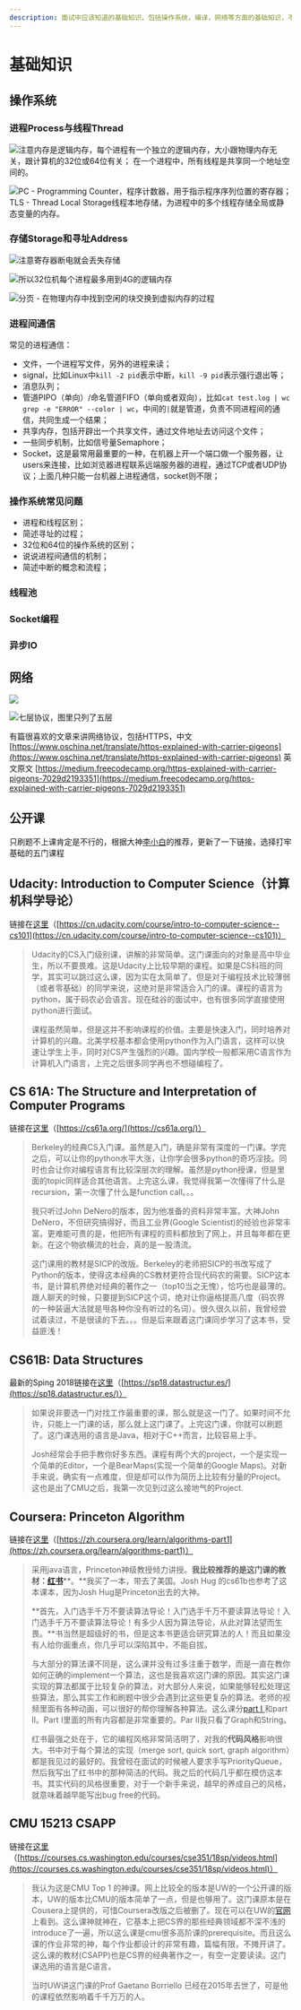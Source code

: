 ```yaml
---
description: 面试中应该知道的基础知识，包括操作系统，编译，网络等方面的基础知识，不会深入但是为了面试和IT素养有必要了解。另外也会收罗一下JAVA的基础问题。
---
```


# 基础知识

## 操作系统

### 进程Process与线程Thread

![&#x6CE8;&#x610F;&#x5185;&#x5B58;&#x662F;&#x903B;&#x8F91;&#x5185;&#x5B58;&#xFF0C;&#x6BCF;&#x4E2A;&#x8FDB;&#x7A0B;&#x6709;&#x4E00;&#x4E2A;&#x72EC;&#x7ACB;&#x7684;&#x903B;&#x8F91;&#x5185;&#x5B58;&#xFF0C;&#x5927;&#x5C0F;&#x8DDF;&#x7269;&#x7406;&#x5185;&#x5B58;&#x65E0;&#x5173;&#xFF0C;&#x8DDF;&#x8BA1;&#x7B97;&#x673A;&#x7684;32&#x4F4D;&#x6216;64&#x4F4D;&#x6709;&#x5173;&#xFF1B; &#x5728;&#x4E00;&#x4E2A;&#x8FDB;&#x7A0B;&#x4E2D;&#xFF0C;&#x6240;&#x6709;&#x7EBF;&#x7A0B;&#x662F;&#x5171;&#x4EAB;&#x540C;&#x4E00;&#x4E2A;&#x5730;&#x5740;&#x7A7A;&#x95F4;&#x7684;&#x3002;](.gitbook/assets/image%20%2820%29.png)

![PC - Programming Counter&#xFF0C;&#x7A0B;&#x5E8F;&#x8BA1;&#x6570;&#x5668;&#xFF0C;&#x7528;&#x4E8E;&#x6307;&#x793A;&#x7A0B;&#x5E8F;&#x5E8F;&#x5217;&#x4F4D;&#x7F6E;&#x7684;&#x5BC4;&#x5B58;&#x5668;&#xFF1B;TLS - Thread Local Storage&#x7EBF;&#x7A0B;&#x672C;&#x5730;&#x5B58;&#x50A8;&#xFF0C;&#x4E3A;&#x8FDB;&#x7A0B;&#x4E2D;&#x7684;&#x591A;&#x4E2A;&#x7EBF;&#x7A0B;&#x5B58;&#x50A8;&#x5168;&#x5C40;&#x6216;&#x9759;&#x6001;&#x53D8;&#x91CF;&#x7684;&#x5185;&#x5B58;&#x3002;](.gitbook/assets/image%20%286%29.png)

### 存储Storage和寻址Address 

![&#x6CE8;&#x610F;&#x5BC4;&#x5B58;&#x5668;&#x65AD;&#x7535;&#x5C31;&#x4F1A;&#x4E22;&#x5931;&#x5B58;&#x50A8;](.gitbook/assets/image%20%285%29.png)

![&#x6240;&#x4EE5;32&#x4F4D;&#x673A;&#x6BCF;&#x4E2A;&#x8FDB;&#x7A0B;&#x6700;&#x591A;&#x7528;&#x5230;4G&#x7684;&#x903B;&#x8F91;&#x5185;&#x5B58;](.gitbook/assets/image%20%2835%29.png)

![&#x5206;&#x9875; - &#x5728;&#x7269;&#x7406;&#x5185;&#x5B58;&#x4E2D;&#x627E;&#x5230;&#x7A7A;&#x95F2;&#x7684;&#x5757;&#x4EA4;&#x6362;&#x5230;&#x865A;&#x62DF;&#x5185;&#x5B58;&#x7684;&#x8FC7;&#x7A0B;](.gitbook/assets/image%20%283%29.png)

### 进程间通信

常见的进程通信：

* 文件，一个进程写文件，另外的进程来读；
* signal，比如Linux中`kill -2 pid`表示中断，`kill -9 pid`表示强行退出等；
* 消息队列；
* 管道PIPO（单向）/命名管道FIFO（单向或者双向），比如`cat test.log | wc grep -e "ERROR" --color | wc`，中间的`|`就是管道，负责不同进程间的通信，共同生成一个结果；
* 共享内存，包括开辟出一个共享文件，通过文件地址去访问这个文件；
* 一些同步机制，比如信号量Semaphore；
* Socket，这是最常用最重要的一种，在机器上开一个端口做一个服务器，让users来连接，比如浏览器进程联系远端服务器的进程，通过TCP或者UDP协议；上面几种只能一台机器上进程通信，socket则不限；

### 操作系统常见问题

* 进程和线程区别；
* 简述寻址的过程；
* 32位和64位的操作系统的区别；
* 说说进程间通信的机制；
* 简述中断的概念和流程；

### 线程池

### Socket编程

### 异步IO

## 网络

![](.gitbook/assets/image%20%289%29.png)

![&#x4E03;&#x5C42;&#x534F;&#x8BAE;&#xFF0C;&#x56FE;&#x91CC;&#x53EA;&#x5217;&#x4E86;&#x4E94;&#x5C42;](.gitbook/assets/image%20%2813%29.png)



有篇很喜欢的文章来讲网络协议，包括HTTPS，中文[https://www.oschina.net/translate/https-explained-with-carrier-pigeons](https://www.oschina.net/translate/https-explained-with-carrier-pigeons) 英文原文 [https://medium.freecodecamp.org/https-explained-with-carrier-pigeons-7029d2193351](https://medium.freecodecamp.org/https-explained-with-carrier-pigeons-7029d2193351)

## 公开课

只刷题不上课肯定是不行的，根据大神[李小白](https://zhuanlan.zhihu.com/p/24774857)的推荐，更新了一下链接，选择打牢基础的五门课程

## Udacity: Introduction to Computer Science（计算机科学导论）

链接在[这里](https://cn.udacity.com/course/intro-to-computer-science--cs101)（[https://cn.udacity.com/course/intro-to-computer-science--cs101](https://cn.udacity.com/course/intro-to-computer-science--cs101)）

> Udacity的CS入门级别课，讲解的非常简单。这门课面向的对象是高中毕业生，所以不要畏难。这是Udacity上比较早期的课程。如果是CS科班的同学，其实可以跳过这么课，因为实在太简单了。但是对于编程技术比较薄弱（或者零基础）的同学来说，这绝对是非常适合入门的课。课程的语言为python，属于码农必会语言。现在硅谷的面试中，也有很多同学直接使用python进行面试。
>
> 课程虽然简单，但是这并不影响课程的价值。主要是快速入门，同时培养对计算机的兴趣。北美学校基本都会使用python作为入门语言，这样可以快速让学生上手，同时对CS产生强烈的兴趣。国内学校一般都采用C语言作为计算机入门语言，上完之后很多同学再也不想碰编程了。

## CS 61A: The Structure and Interpretation of Computer Programs

链接在[这里](https://cs61a.org/)（[https://cs61a.org/](https://cs61a.org/)）

> Berkeley的经典CS入门课。虽然是入门，确是非常有深度的一门课。学完之后，可以让你的python水平大涨，让你学会很多python的奇巧淫技。同时也会让你对编程语言有比较深层次的理解。虽然是python授课，但是里面的topic同样适合其他语言。上完这么课，我觉得我第一次懂得了什么是recursion，第一次懂了什么是function call。。。
>
> 我只听过John DeNero的版本，因为他准备的资料非常丰富。大神John DeNero，不但研究搞得好，而且工业界\(Google Scientist\)的经验也非常丰富。更难能可贵的是，他把所有课程的资料都放到了网上，并且每年都在更新。在这个物欲横流的社会，真的是一股清流。
>
> 这门课用的教材是SICP的改版。Berkeley的老师把SICP的书改写成了Python的版本，使得这本经典的CS教材更符合现代码农的需要。SICP这本书，是计算机界绝对经典的著作之一（top10当之无愧），恰巧也是最薄的。跟人聊天的时候，只要提到SICP这个词，绝对让你逼格提高八度（码农界的一种装逼大法就是甩各种你没有听过的名词）。很久很久以前，我曾经尝试着读过，不是很读的下去。。。但是后来跟着这门课同步学习了这本书，受益匪浅！

## CS61B: Data Structures

最新的Sping 2018链接在[这里](https://sp18.datastructur.es/)（[https://sp18.datastructur.es/](https://sp18.datastructur.es/)）

> 如果说非要选一门对找工作最重要的课，那么就是这一门了。如果时间不允许，只能上一门课的话，那么就上这门课了。上完这门课，你就可以刷题了。这门课选用的语言是Java，相对于C++而言，比较容易上手。
>
>  Josh经常会手把手教你好多东西。课程有两个大的project，一个是实现一个简单的Editor，一个是BearMaps\(实现一个简单的Google Maps\)。对新手来说，确实有一点难度，但是却可以作为简历上比较有分量的Project。这也是出了CMU之后，我第一次见到过这么接地气的Project.

## Coursera: Princeton Algorithm

链接在[这里](https://zh.coursera.org/learn/algorithms-part1)（[https://zh.coursera.org/learn/algorithms-part1](https://zh.coursera.org/learn/algorithms-part1)）

> 采用java语言，Princeton神级教授倾力讲授。**我比较推荐的是这门课的教材：**[**红书**](https://link.zhihu.com/?target=https%3A//www.amazon.cn/%25E7%25AE%2597%25E6%25B3%2595-%25E5%25A1%259E%25E5%25A5%2587%25E5%25A8%2581%25E5%2585%258B-%25E9%259F%25A6%25E6%2581%25A9/dp/B01DN6FIRM/ref%3Dsr_1_1%3Fie%3DUTF8%26qid%3D1483864496%26sr%3D8-1%26keywords%3Dalgorithms)**。**我买了一本，带去了美国。Josh Hug 的cs61b也参考了这本课本，因为Josh Hug是Princeton出去的大神。  
>
>
> **首先，入门选手千万不要读算法导论！入门选手千万不要读算法导论！入门选手千万不要读算法导论！有多少人因为算法导论，从此对算法望而生畏。**书当然是超级好的书，但是这本书更适合研究算法的人！而且如果没有人给你画重点，你几乎可以深陷其中，不能自拔。
>
> 与大部分的算法课不同是，这么课并没有过多注重于数学，而是一直在教你如何正确的implement一个算法，这也是我喜欢这门课的原因。其实这门课实现的算法都属于比较复杂的算法，对大部分人来说，如果能够轻松处理这些算法，那么其实工作和刷题中很少会遇到比这些更复杂的算法。老师的视频里面有各种动画，可以很好的帮你理解各种算法。这么课分[part I ](https://link.zhihu.com/?target=https%3A//zh.coursera.org/learn/algorithms-part1)和part II。Part I里面的所有内容都是非常重要的。Par II我只看了Graph和String。
>
> 红书最强之处在于，它的编程风格非常简洁明了，对我的**代码风格**影响很大。书中对于每个算法的实现（merge sort, quick sort, graph algorithm）都是我见过的最好的。我曾经在面试的时候被人要求手写PriorityQueue，然后我写出了红书中的那种简洁的代码。我之后的代码几乎都在模仿这本书。其实代码的风格很重要，对于一个新手来说，越早的养成自己的风格，就意味着越早能写出bug free的代码。

## CMU 15213 CSAPP

链接在[这里](https://courses.cs.washington.edu/courses/cse351/18sp/videos.html)（[https://courses.cs.washington.edu/courses/cse351/18sp/videos.html](https://courses.cs.washington.edu/courses/cse351/18sp/videos.html)）

> 我认为这是CMU Top 1 的神课。网上比较全的版本是UW的一个公开课的版本，UW的版本比CMU的版本简单了一点，但是也够用了。这门课原本是在Cousera上提供的，可惜Coursera改版之后被删了。现在可以在UW的[官网](https://link.zhihu.com/?target=https%3A//courses.cs.washington.edu/courses/cse351/16sp/videos.html)上看到。这么课神就神在，它基本上把CS界的那些经典领域都不深不浅的introduce了一遍，所以这么课是cmu很多高阶课的prerequisite。而且这么课的作业非常的神，每个作业都设计的非常有趣，篇幅有限，不摊开讲了。这么课的教材\(CSAPP\)也是CS界的经典著作之一，有空一定要读读。这门课选用的语言是C语言。
>
> 当时UW讲这门课的Prof Gaetano Borriello 已经在2015年去世了，可是他的课程依然影响着千千万万的人。



